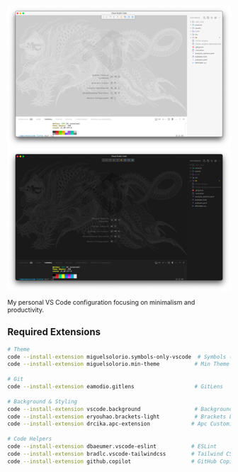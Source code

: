 ![Light Theme](./images/light.png#gh-light-mode-only)
![Dark Theme](./images/dark.png#gh-dark-mode-only)

My personal VS Code configuration focusing on minimalism and productivity.

## Required Extensions

```bash
# Theme
code --install-extension miguelsolorio.symbols-only-vscode  # Symbols (Icon Theme)
code --install-extension miguelsolorio.min-theme           # Min Theme

# Git
code --install-extension eamodio.gitlens                   # GitLens

# Background & Styling
code --install-extension vscode.background                 # Background 
code --install-extension eryouhao.brackets-light           # Brackets Light
code --install-extension drcika.apc-extension             # Apc Customize UI++

# Code Helpers
code --install-extension dbaeumer.vscode-eslint           # ESLint
code --install-extension bradlc.vscode-tailwindcss        # Tailwind CSS
code --install-extension github.copilot                   # GitHub Copilot
```
